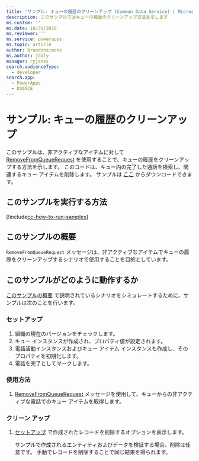 ```yaml
---
title: 'サンプル: キューの履歴のクリーンアップ (Common Data Service) | Microsoft Docs'
description: このサンプルではキューの履歴のクリーンアップ方法を示します
ms.custom: ''
ms.date: 10/31/2018
ms.reviewer: ''
ms.service: powerapps
ms.topic: article
author: brandonsimons
ms.author: jdaly
manager: ryjones
search.audienceType:
  - developer
search.app:
  - PowerApps
  - D365CE
---
```

# <a name="sample-clean-up-history-for-a-queue"></a>サンプル: キューの履歴のクリーンアップ

<!-- https://docs.microsoft.com/dynamics365/customer-engagement/developer/sample-clean-up-history-queue-early-bound -->

 このサンプルは、非アクティブなアイテムに対して [RemoveFromQueueRequest](https://docs.microsoft.com/dotnet/api/microsoft.crm.sdk.messages.removefromqueuerequest?view=dynamics-general-ce-9) を使用することで、キューの履歴をクリーンアップする方法を示します。 このコードは、キュー内の完了した通話を検索し、関連するキュー アイテムを削除します。 サンプルは [ここ](https://github.com/Microsoft/PowerApps-Samples/tree/master/cds/orgsvc/C%23/CleanHistoryQueue) からダウンロードできます。

## <a name="how-to-run-this-sample"></a>このサンプルを実行する方法

[!include[cc-how-to-run-samples](../../includes/cc-how-to-run-samples.md)]

## <a name="what-this-sample-does"></a>このサンプルの概要

`RemoveFromQueueRequest` メッセージは、非アクティブなアイテムでキューの履歴をクリーンアップするシナリオで使用することを目的としています。

## <a name="how-this-sample-works"></a>このサンプルがどのように動作するか

[このサンプルの概要](#what-this-sample-does) で説明されているシナリオをシミュレートするために、サンプルは次のことを行います。

### <a name="setup"></a>セットアップ

1. 組織の現在のバージョンをチェックします。
2. キュー インスタンスが作成され、プロパティ値が設定されます。
3. 電話活動インスタンスおよびキュー アイテム インスタンスも作成し、そのプロパティを初期化します。
4. 電話を完了としてマークします。 

### <a name="demonstrate"></a>使用方法

1. [RemoveFromQueueRequest](https://docs.microsoft.com/dotnet/api/microsoft.crm.sdk.messages.removefromqueuerequest?view=dynamics-general-ce-9) メッセージを使用して、キューからの非アクティブな電話でのキュー アイテムを取得します。

### <a name="clean-up"></a>クリーン アップ

1. [セットアップ](#setup) で作成されたレコードを削除するオプションを表示します。

    サンプルで作成されるエンティティおよびデータを検証する場合、削除は任意です。 手動でレコードを削除することで同じ結果を得られます。

